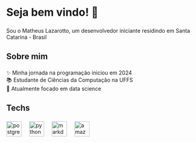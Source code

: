 <h1 align="left">Seja bem vindo! 👋</h1>

###

<p align="left">Sou o Matheus Lazarotto, um desenvolvedor iniciante residindo em Santa Catarina - Brasil</p>

###

<h2 align="left">Sobre mim</h2>

###

<p align="left">✨ Minha jornada na programação iniciou em 2024<br>📚 Estudante de Ciências da Computação na UFFS<br>🎯 Atualmente focado em data science</p>

###

<h2 align="left">Techs</h2>

###

<div align="left">
  <img src="https://cdn.jsdelivr.net/gh/devicons/devicon/icons/postgresql/postgresql-original.svg" height="40" alt="postgresql logo"  />
  <img width="12" />
  <img src="https://cdn.jsdelivr.net/gh/devicons/devicon/icons/python/python-original.svg" height="40" alt="python logo"  />
  <img width="12" />
  <img src="https://cdn.jsdelivr.net/gh/devicons/devicon/icons/markdown/markdown-original.svg" height="40" alt="markdown logo"  />
  <img width="12" />
  <img src="https://cdn.jsdelivr.net/gh/devicons/devicon/icons/amazonwebservices/amazonwebservices-line-wordmark.svg" height="40" alt="amazonwebservices logo"  />
</div>

###
